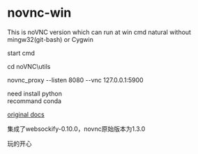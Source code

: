 # novnc-win
This is noVNC version which can run at win cmd natural without mingw32(git-bash) or Cygwin

start cmd

cd noVNC\utils

novnc_proxy --listen 8080 --vnc 127.0.0.1:5900

need install python <br />
recommand conda

[original docs](https://github.com/notcomsed/novnc-win/blob/master/README_bk.md)

集成了websockify-0.10.0，novnc原始版本为1.3.0


玩的开心
